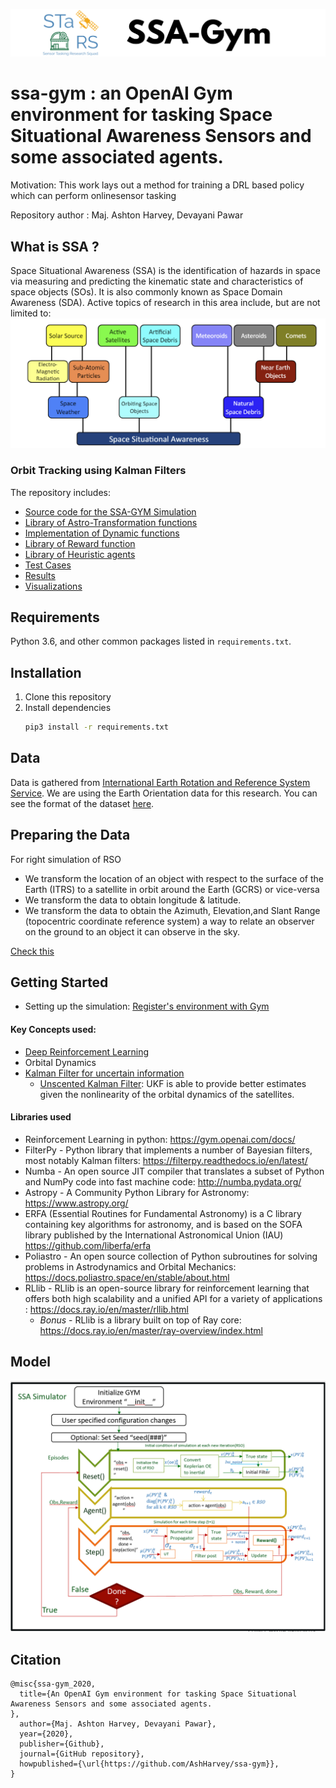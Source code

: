 ![logo](Images/logo.png)

# ssa-gym : an OpenAI Gym environment for tasking Space Situational Awareness Sensors and some associated agents.
Motivation: This work lays out a method for training a DRL based policy which can perform onlinesensor tasking

Repository author : Maj. Ashton Harvey, Devayani Pawar

## What is SSA ?
Space Situational Awareness (SSA) is the identification of hazards in space via measuring and predicting the kinematic state and characteristics of space objects (SOs). It is also commonly known as Space Domain Awareness (SDA).  Active topics of research in this area include, but are not limited to:
![ssa](Images/ssa_tree.png)

### Orbit Tracking using Kalman Filters

The repository includes:
* [Source code for the SSA-GYM Simulation](envs/ssa_tasker_simple_2.py)
* [Library of Astro-Transformation functions](envs/transformations.py)
* [Implementation of Dynamic functions](envs/dynamics.py)
* [Library of Reward function](envs/reward.py)
* [Library of Heuristic agents](agents.py)
* [Test Cases](tests.py)
* [Results](envs/results.py)
* [Visualizations](envs/visualizations.py)

## Requirements
Python 3.6, and other common packages listed in `requirements.txt`.

## Installation
1. Clone this repository
2. Install dependencies
   ```bash
   pip3 install -r requirements.txt
   ```
   
## Data 

Data is gathered from [International Earth Rotation and Reference System Service](https://www.iers.org/). We are using the
Earth Orientation data for this research. You can see the format of the dataset [here](https://data.iers.org/products/39/640/orig/eopc04.62-now).
 
## Preparing the Data

For right simulation of RSO
- We transform the location of an object with respect to the surface of the Earth (ITRS) to a  satellite  in  orbit  around  the  Earth  (GCRS) or vice-versa
- We transform the data to obtain longitude & latitude.
- We transform the data to obtain the Azimuth, Elevation,and Slant Range (topocentric coordinate reference system) a way to relate an observer on the ground to an object it can observe in the sky.  

[Check this](https://ww2.mathworks.cn/help/map/choose-a-3-d-coordinate-system.html)

## Getting Started

- Setting up the simulation: [Register's environment with Gym](envs/__init__.py )

#### Key Concepts used:
- [Deep Reinforcement Learning](https://spinningup.openai.com/en/latest/)
- Orbital Dynamics
- [Kalman Filter for uncertain information](https://www.bzarg.com/p/how-a-kalman-filter-works-in-pictures/)
  - [Unscented Kalman Filter](https://towardsdatascience.com/the-unscented-kalman-filter-anything-ekf-can-do-i-can-do-it-better-ce7c773cf88d): UKF
is able to provide better estimates given the nonlinearity of the orbital dynamics
of the satellites.

#### Libraries used
- Reinforcement Learning in python: https://gym.openai.com/docs/
- FilterPy - Python library that implements a number of Bayesian filters, most notably Kalman filters: https://filterpy.readthedocs.io/en/latest/
- Numba - An open source JIT compiler that translates a subset of Python and NumPy code into fast machine code: http://numba.pydata.org/
- Astropy - A Community Python Library for Astronomy: https://www.astropy.org/
- ERFA (Essential Routines for Fundamental Astronomy) is a C library containing key algorithms for astronomy, and is based on the SOFA library published by the International Astronomical Union (IAU) https://github.com/liberfa/erfa
- Poliastro - An open source collection of Python subroutines for solving problems in Astrodynamics and Orbital Mechanics: 
https://docs.poliastro.space/en/stable/about.html 
- RLlib - RLlib is an open-source library for reinforcement learning that offers both high scalability and a unified API for a variety of applications : https://docs.ray.io/en/master/rllib.html
     - *Bonus* - RLlib is a library built on top of Ray core: https://docs.ray.io/en/master/ray-overview/index.html
    

## Model

![Process flow](Images/flow.png)


## Citation
```
@misc{ssa-gym_2020,
  title={An OpenAI Gym environment for tasking Space Situational Awareness Sensors and some associated agents.
},
  author={Maj. Ashton Harvey, Devayani Pawar},
  year={2020},
  publisher={Github},
  journal={GitHub repository},
  howpublished={\url{https://github.com/AshHarvey/ssa-gym}},
}
```


